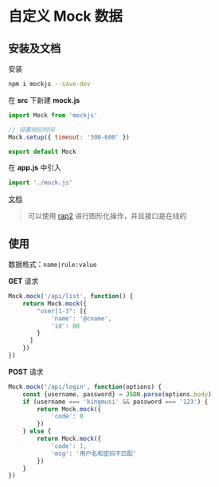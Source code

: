 # 自定义 Mock 数据

## 安装及文档

安装

```bash
npm i mockjs --save-dev
```

在 **src** 下新建 **mock.js**

```js
import Mock from 'mockjs'

// 设置响应时间
Mock.setup({ timeout: '300-600' })

export default Mock
```

在 **app.js** 中引入

```js
import './mock.js'
```



[文档](http://mockjs.com/examples.html)

> 可以使用 [rap2](http://rap2.taobao.org/) 进行图形化操作，并且接口是在线的

## 使用

数据格式：`name|rule:value`

**GET** 请求

```js
Mock.mock('/api/list', function() {
    return Mock.mock({
        "user|1-3": [{
            'name': '@cname',
            'id': 88
        }
      ]
    })
})
```

**POST** 请求

```js
Mock.mock('/api/login', function(options) {
    const {username, password} = JSON.parse(options.body)
    if (username === 'kingmusi' && password === '123') {
        return Mock.mock({
            'code': 0
        })
    } else {
        return Mock.mock({
            'code': 1,
            'msg': '用户名和密码不匹配'
        })
    }
})
```


